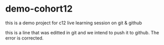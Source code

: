 # demo-cohort12
this is a demo project for c12 live learning session on git &amp; github


this is a line that was editted in git and we intend to push it to github. The error is corrected.
